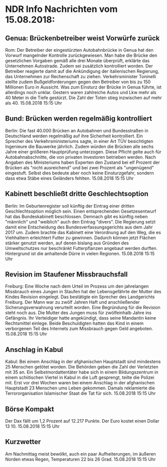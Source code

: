 # NDR Info Nachrichten vom 15.08.2018:


## Genua: Brückenbetreiber weist Vorwürfe zurück
Rom:	Der Betreiber der eingestürzten Autobahnbrücke in Genua hat den Vorwurf mangelnder Kontrolle zurückgewiesen. Man habe die Brücke den gesetzlichen Vorgaben gemäß alle drei Monate überprüft, erklärte das Unternehmen Autostrade. Zudem sei zusätzlich kontrolliert worden. Der Betreiber reagierte damit auf die Ankündigung der italienischen Regierung, das Unternehmen zur Rechenschaft zu ziehen. Verkehrsminister Toninelli stellte zudem Bußgeldforderungen gegen den Betreiber von bis zu 150 Millionen Euro in Aussicht. Was zum Einsturz der Brücke in Genua führte, ist allerdings noch unklar. Gestern waren zahlreiche Autos und Lkw mehr als 40 Meter in die Tiefe gestürzt. Die Zahl der Toten stieg inzwischen auf mehr als 40. 15.08.2018 15:15 Uhr 

## Bund: Brücken werden regelmäßig kontrolliert
Berlin:       Die fast 40.000 Brücken an Autobahnen und Bundesstraßen in Deutschland werden regelmäßig auf ihre Sicherheit kontrolliert. Ein Sprecher des Verkehrsministeriums sagte, in einer Art TÜV besichtigten Ingenieure die Bauwerke jährlich. Zudem würden die Brücken alle sechs Jahre einer größeren Hauptprüfung unterzogen. Diese Pflicht gelte auch für Autobahnabschnitte, die von privaten Investoren betrieben werden. Nach Angaben des Ministeriums haben Experten den Zustand bei elf Prozent der Brücken als "nicht ausreichend" und bei zwei Prozent als "ungenügend" eingestuft. Selbst dies bedeute aber noch keine Einsturzgefahr, sondern dass etwa Stäbe eines Geländers fehlten. 15.08.2018 15:15 Uhr 

## Kabinett beschließt dritte Geschlechtsoption
Berlin: Im Geburtenregister soll künftig der Eintrag einer dritten Geschlechtsoption möglich sein. Einen entsprechenden Gesetzesentwurf hat das Bundeskabinett beschlossen. Demnach gibt es künftig neben "männlich" und "weiblich" auch den Eintrag "divers". Die Regierung setzt damit eine Entscheidung des Bundesverfassungsgerichts aus dem Jahr 2017 um. Zudem brachte das Kabinett eine Verordnung auf den Weg, die es Viehhaltern erleichtert Futter zu gewinnen. Dadurch können jetzt Flächen stärker genutzt werden, auf denen bislang aus Gründen des Umweltschutzes nur beschränkt Futterpflanzen angebaut werden durften. Hintergrund ist die anhaltende Dürre in vielen Regionen. 15.08.2018 15:15 Uhr 

## Revision im Staufener Missbrauchsfall
Freiburg: Eine Woche nach dem Urteil im Prozess um den jahrelangen Missbrauch eines Jungen in Staufen hat der Lebensgefährte der Mutter des Kindes Revision eingelegt. Das bestätigte ein Sprecher des Landgerichts Freiburg. Der Mann war zu zwölf Jahren Haft und anschließender Sicherungsverwahrung verurteilt worden. Eine Begründung für die Revision steht noch aus. Die Mutter des Jungen muss für zwölfeinhalb Jahre ins Gefängnis. Ihr Verteidiger hatte angekündigt, dass seine Mandantin keine Rechtsmittel einlege. Beide Beschuldigten hatten das Kind in einem verborgenen Teil des Internets zum Missbrauch gegen Geld angeboten. 15.08.2018 15:15 Uhr 

## Anschlag in Kabul
Kabul: Bei einem Anschlag in der afghanischen Hauptstadt sind mindestens 25 Menschen getötet worden. Die Behörden geben die Zahl der Verletzten mit 35 an. Ein Selbstmordattentäter habe sich in einem Bildungszentrum in einem schiitischen Viertel in Kabul in die Luft gesprengt, teilte die Polizei mit. Erst vor drei Wochen waren bei einem Anschlag in der afghanischen Hauptstadt 23 Menschen ums Leben gekommen. Damals reklamierte die Terrororganisation Islamischer Staat die Tat für sich. 15.08.2018 15:15 Uhr 

## Börse Kompakt
Der Dax fällt um 1,2 Prozent auf 12.217 Punkte. Der Euro kostet einen Dollar 13 10. 15.08.2018 15:15 Uhr 

## Kurzwetter
Am Nachmittag meist bewölkt, auch ein paar Aufheiterungen, im äußeren Norden etwas Regen, Temperaturen 22 bis 26 Grad. 15.08.2018 15:15 Uhr 
